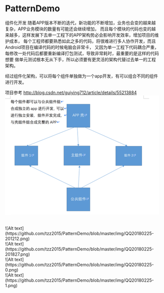 # PatternDemo
组件化开发
随着APP版本不断的迭代，新功能的不断增加，业务也会变的越来越复杂，APP业务模块的数量有可能还会继续增加，
而且每个模块的代码也变的越来越多，这样发展下去单一工程下的APP架构势必会影响开发效率，增加项目的维护成本，
每个工程师都要熟悉如此之多的代码，将很难进行多人协作开发，而且Android项目在编译代码的时候电脑会非常卡，
又因为单一工程下代码耦合严重，每修改一处代码后都要重新编译打包测试，导致非常耗时，最重要的是这样的代码想要
做单元测试根本无从下手，所以必须要有更灵活的架构代替过去单一的工程架构。

经过组件化架构，可以将每个组件单独做为一个app开发，有可以组合不同的组件进行开发。

项目参考
http://blog.csdn.net/guiying712/article/details/55213884
![image](https://github.com/tzz2015/PatternDemo/blob/master/img/QQ20180225-201212.png)


 </br>
    ![Alt text](https://github.com/tzz2015/PatternDemo/blob/master/img/QQ20180225-201212.png)

  </br>
     ![Alt text](https://github.com/tzz2015/PatternDemo/blob/master/img/QQ20180225-201827.png)

  </br>
     ![Alt text](https://github.com/tzz2015/PatternDemo/blob/master/img/QQ20180225-0.png)

 </br>
      ![Alt text](https://github.com/tzz2015/PatternDemo/blob/master/img/QQ20180225-1.png)